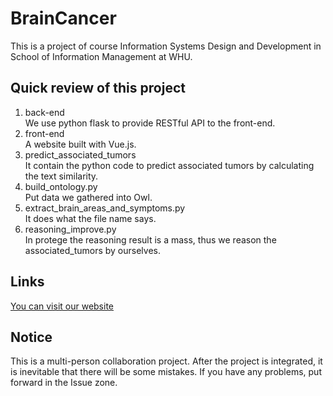 # BrainCancer
This is a project of course Information Systems Design and Development in School of Information Management at WHU.

## Quick review of this project
1. back-end<br/>
We use python flask to provide RESTful API to the front-end.
2. front-end<br/>
A website built with Vue.js.
3. predict_associated_tumors<br/>
It contain the python code to predict associated tumors by calculating the text similarity.
4. build_ontology.py<br/>
Put data we gathered into Owl.
5. extract_brain_areas_and_symptoms.py<br/>
It does what the file name says. 
6. reasoning_improve.py<br/>
In protege the reasoning result is a mass, thus we reason the associated_tumors by ourselves.

## Links
[You can visit our website](http://218.197.150.149:8080/braincancer/)

## Notice
This is a multi-person collaboration project. After the project is integrated, it is inevitable that there will be some mistakes. If you have any problems, put forward in the Issue zone.
